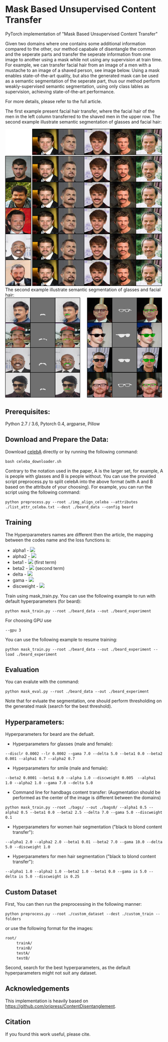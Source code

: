 # Mask Based Unsupervised Content Transfer

PyTorch implementation of "Mask Based Unsupervised Content Transfer"

Given two domains where one contains some additional information compared to the other, our method capabale of disentangle the common and the seperate parts and transfer the seperate information from one image to another using a mask while not using any supervision at train time. For example, we can transfer facial hair from an image of a men with a mustache to an image of a shaved person, see image below. Using a mask enables state-of-the-art quality, but also the generated mask can be used as a semantic segmentation of the seperate part, thus our method perform weakly-supervised semantic segmentation, using only class lables as supervision, achieving state-of-the-art performance.

For more details, please refer to the full article.

The first example present facial hair transfer, where the facial hair of the men in the left column transferred to the shaved men in the upper row. The second example illustrate semantic segmentation of glasses and facial hair:

<img src="images/mustache_grid.png" width="500px">
The second example illustrate semantic segmentation of glasses and facial hair:
<img src="images/mu_gl_segmentation (1).png" width="500px">

## Prerequisites:
Python 2.7 / 3.6, Pytorch 0.4, argparse, Pillow

## Download and Prepare the Data:

Download [celebA](http://mmlab.ie.cuhk.edu.hk/projects/CelebA.html) directly or by running the following command:
```
bash celeba_downloader.sh
```
Contrary to the notation used in the paper, A is the larger set, for example, A is people with glasses and B is people without.
You can use the provided script preprocess.py to split celebA into the above format (with A and B based on the attribute of your choosing).
For example, you can run the script using the following command:
```
python preprocess.py --root ./img_align_celeba --attributes ./list_attr_celeba.txt --dest ./beard_data --config beard
```
## Training
The Hyperparameters names are different then the article, the mapping between the codes name and the loss functions is:
- alpha1 - <img src="https://latex.codecogs.com/gif.latex?\mathcal{L}_{Recon2}^B" />
- alpha2 - <img src="https://latex.codecogs.com/gif.latex?\mathcal{L}_{Recon2}^A" />
- beta1 - <img src="https://latex.codecogs.com/gif.latex?\mathcal{L}_{Cycle}" /> (first term)
- beta2 - <img src="https://latex.codecogs.com/gif.latex?\mathcal{L}_{Cycle}" /> (second term) 
- delta - <img src="https://latex.codecogs.com/gif.latex?\mathcal{L}_{Recon1}^A" />
- gama -  <img src="https://latex.codecogs.com/gif.latex?\mathcal{L}_{Recon1}^B" />
- discweight - <img src="https://latex.codecogs.com/gif.latex?\mathcal{L}_{DC}" />


Train using mask_train.py. You can use the following example to run with default hyperparameters (for beard):
```
python mask_train.py --root ./beard_data --out ./beard_experiment
```
For choosing GPU use
```
--gpu 3
```
You can use the following example to resume training:
```
python mask_train.py --root ./beard_data --out ./beard_experiment --load ./beard_experiment
```
## Evaluation
You can evalute with the command:
```
python mask_eval.py --root ./beard_data --out ./beard_experiment
```
Note that for evluate the segmentation, one should perform thresholding on the generated mask (search for the best threshold).

## Hyperparameters:

Hyperparameters for beard are the defualt.

- Hyperparameters for glasses (male and female):
```
--disclr 0.0002 --lr 0.0002 --gama 7.0 --delta 5.0 --beta1 0.0 --beta2 0.001 --alpha1 0.7 --alpha2 0.7
```
- Hyperparameters for smile (male and female):
```
--beta2 0.0001 --beta1 0.0 --alpha 1.0 --discweight 0.005  --alpha1 1.0 --alpha2 1.0 --gama 7.0 --delta 5.0
```
- Command line for handbags content transfer: (Augmentation should be performed as the center of the image is different between the domains)
```
python mask_train.py --root ./bags/ --out ./bags0/ --alpha1 0.5 --alpha2 0.5 --beta1 0.0 --beta2 2.5 --delta 7.0 --gama 5.0 --discweight 0.1
```

- Hyperparameters for women hair segmentation ("black to blond content transfer"):
```
--alpha1 2.0 --alpha2 2.0 --beta1 0.01 --beta2 7.0 --gama 10.0 --delta 5.0 --discweight 1.0
```

- Hyperparameters for men hair segmentation ("black to blond content transfer"):
```
--alpha1 1.0 --alpha2 1.0 --beta2 1.0 --beta1 0.0 --gama is 5.0 --delta is 5.0 --discweight is 0.25
```
## Custom Dataset
First, You can then run the preprocessing in the following manner:
```
python preprocess.py --root ./custom_dataset --dest ./custom_train --folders
```
or use the following format for the images:
```
root/
     trainA/
     trainB/
     testA/
     testB/
```
Second, search for the best hyperparameters, as the default hyperparameters might not suit any dataset.

## Acknowledgements
This implementation is heavily based on https://github.com/oripress/ContentDisentanglement.

## Citation
If you found this work useful, please cite.
